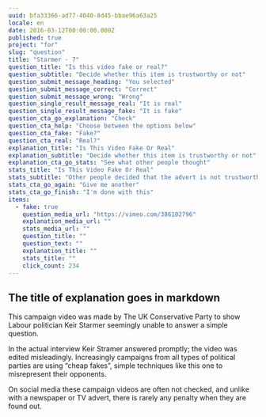 ```yaml
---
uuid: bfa33366-ad77-4040-8d45-bbae96a63a25
locale: en
date: 2016-03-12T00:00:00.000Z
published: true
project: "for"
slug: "question"
title: "Starmer - 7"
question_title: "Is this video fake or real?"
question_subtitle: "Decide whether this item is trustworthy or not"
question_submit_message_heading: "You selected"
question_submit_message_correct: "Correct"
question_submit_message_wrong: "Wrong"
question_single_result_message_real: "It is real"
question_single_result_message_fake: "It is fake"
question_cta_go_explanation: "Check"
question_cta_help: "Choose between the options below"
question_cta_fake: "Fake?"
question_cta_real: "Real?"
explanation_title: "Is This Video Fake Or Real"
explanation_subtitle: "Decide whether this item is trustworthy or not"
explanation_cta_go_stats: "See what other people thought"
stats_title: "Is This Video Fake Or Real"
stats_subtitle: "Other people decided that the advert is not trustworthy"
stats_cta_go_again: "Give me another"
stats_cta_go_finish: "I'm done with this"
items:
  - fake: true
    question_media_url: "https://vimeo.com/386102796"
    explanation_media_url: ""
    stats_media_url: ""
    question_title: ""
    question_text: ""        
    explanation_title: ""
    stats_title: ""
    click_count: 234
---
```

## The title of explanation goes in markdown

This campaign video was made by The UK Conservative Party to show Labour politician Keir Starmer seemingly unable to answer a simple question. 

In the actual interview Keir Stramer answered promptly; the video was edited misleadingly. Increasingly campaigns from all types of political parties are using “cheap fakes”, simple techniques like this one to misrepresent their opponents. 

On social media these campaign videos are often not checked,  and unlike with a newspaper or TV advert, there is rarely any penalty when they are found out.